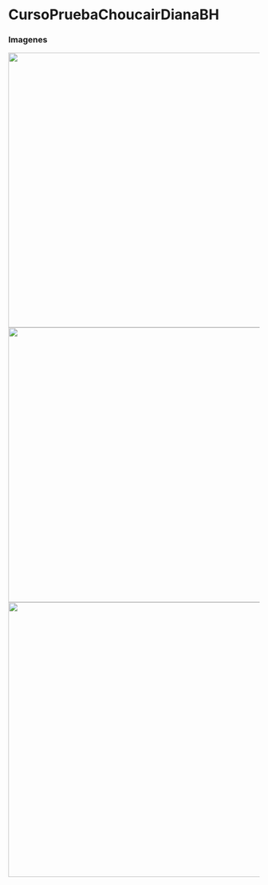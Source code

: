 # CursoPruebaChoucairDianaBH


### Imagenes
<img src="https://i.imgur.com/O5BtGqz.png" width="550" />
<img src="https://i.imgur.com/NUs3aHd.png" width="550" />
<img src="https://i.imgur.com/ZCt5U42.png" width="550" />
